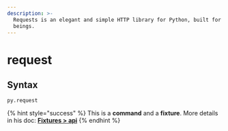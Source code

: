 ```yaml
---
description: >-
  Requests is an elegant and simple HTTP library for Python, built for human
  beings.
---
```


# request

## Syntax

```
py.request
```

{% hint style="success" %}
This is a **command** and a **fixture**. More details in his doc: [**Fixtures > api**](../docs/fixtures/requests.md)
{% endhint %}

